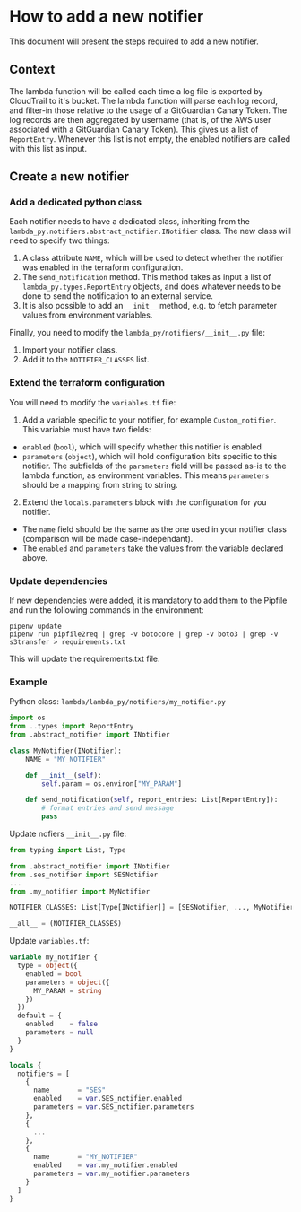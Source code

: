 # How to add a new notifier

This document will present the steps required to add a new notifier.

## Context

The lambda function will be called each time a log file is exported by CloudTrail to it's bucket. The lambda function will parse each log record, and filter-in those relative to the usage of a GitGuardian Canary Token.
The log records are then aggregated by username (that is, of the AWS user associated with a GitGuardian Canary Token). This gives us a list of `ReportEntry`.
Whenever this list is not empty, the enabled notifiers are called with this list as input.

## Create a new notifier

### Add a dedicated python class

Each notifier needs to have a dedicated class, inheriting from the `lambda_py.notifiers.abstract_notifier.INotifier` class. The new class will need to specify two things:

1. A class attribute `NAME`, which will be used to detect whether the notifier was enabled in the terraform configuration.
2. The `send_notification` method. This method takes as input a list of `lambda_py.types.ReportEntry` objects, and does whatever needs to be done to send the notification to an external service.
3. It is also possible to add an `__init__` method, e.g. to fetch parameter values from environment variables.

Finally, you need to modify the `lambda_py/notifiers/__init__.py` file:

1. Import your notifier class.
2. Add it to the `NOTIFIER_CLASSES` list.

### Extend the terraform configuration

You will need to modify the `variables.tf` file:

1. Add a variable specific to your notifier, for example `Custom_notifier`. This variable must have two fields:

- `enabled` (`bool`), which will specify whether this notifier is enabled
- `parameters` (`object`), which will hold configuration bits specific to this notifier. The subfields of the `parameters` field will be passed as-is to the lambda function, as environment variables. This means `parameters` should be a mapping from string to string.

2. Extend the `locals.parameters` block with the configuration for you notifier.

- The `name` field should be the same as the one used in your notifier class (comparison will be made case-independant).
- The `enabled` and `parameters` take the values from the variable declared above.

### Update dependencies

If new dependencies were added, it is mandatory to add them to the Pipfile and run the following commands in the environment:

```
pipenv update
pipenv run pipfile2req | grep -v botocore | grep -v boto3 | grep -v s3transfer > requirements.txt
```

This will update the requirements.txt file.

### Example

Python class: `lambda/lambda_py/notifiers/my_notifier.py`

```python
import os
from ..types import ReportEntry
from .abstract_notifier import INotifier

class MyNotifier(INotifier):
    NAME = "MY_NOTIFIER"

    def __init__(self):
        self.param = os.environ["MY_PARAM"]

    def send_notification(self, report_entries: List[ReportEntry]):
        # format entries and send message
        pass

```

Update nofiers `__init__.py` file:

```python
from typing import List, Type

from .abstract_notifier import INotifier
from .ses_notifier import SESNotifier
...
from .my_notifier import MyNotifier

NOTIFIER_CLASSES: List[Type[INotifier]] = [SESNotifier, ..., MyNotifier]

__all__ = (NOTIFIER_CLASSES)
```

Update `variables.tf`:

```terraform
variable my_notifier {
  type = object({
    enabled = bool
    parameters = object({
      MY_PARAM = string
    })
  })
  default = {
    enabled    = false
    parameters = null
  }
}

locals {
  notifiers = [
    {
      name       = "SES"
      enabled    = var.SES_notifier.enabled
      parameters = var.SES_notifier.parameters
    },
    {
      ...
    },
    {
      name       = "MY_NOTIFIER"
      enabled    = var.my_notifier.enabled
      parameters = var.my_notifier.parameters
    }
  ]
}
```
